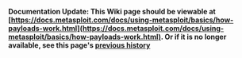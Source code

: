<!-- Maintainers:  Please do not modify this file directly, create a pull request instead -->

**Documentation Update: This Wiki page should be viewable at [https://docs.metasploit.com/docs/using-metasploit/basics/how-payloads-work.html](https://docs.metasploit.com/docs/using-metasploit/basics/how-payloads-work.html). Or if it is no longer available, see this page's [previous history](./_history)**


